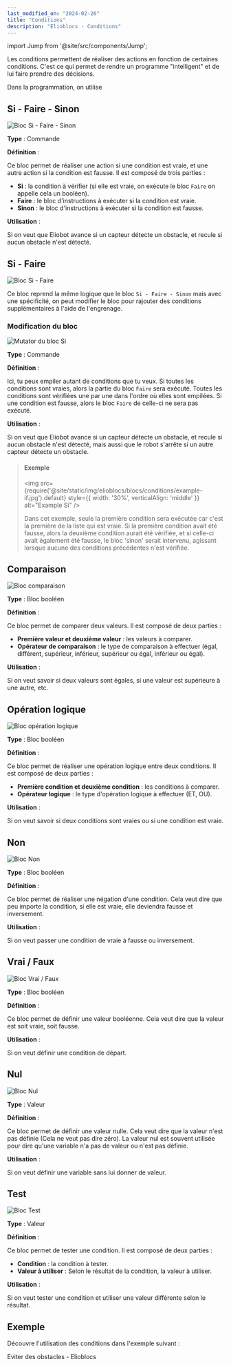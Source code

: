 ```yaml
---
last_modified_on: "2024-02-26"
title: "Conditions"
description: "Elioblocs - Conditions"
---
```


import Jump from '@site/src/components/Jump';


Les conditions permettent de réaliser des actions en fonction de certaines conditions. C'est ce qui permet de rendre un programme "intelligent" et de lui faire prendre des décisions.


Dans la programmation, on utilise 

## Si - Faire - Sinon

![Bloc Si - Faire - Sinon](../../../static/img/elioblocs/blocs/conditions/if-else.png)

**Type** : Commande

**Définition** :

Ce bloc permet de réaliser une action si une condition est vraie, et une autre action si la condition est fausse.
Il est composé de trois parties :

- **Si** : la condition à vérifier (si elle est vraie, on exécute le bloc `Faire` on appelle cela un booléen).
- **Faire** : le bloc d'instructions à exécuter si la condition est vraie.
- **Sinon** : le bloc d'instructions à exécuter si la condition est fausse.

**Utilisation** :

Si on veut que Eliobot avance si un capteur détecte un obstacle, et recule si aucun obstacle n'est détecté.


## Si - Faire

![Bloc Si - Faire](../../../static/img/elioblocs/blocs/conditions/if.png)

Ce bloc reprend la même logique que le bloc `Si - Faire - Sinon` mais avec une spécificité, on peut modifier le bloc pour rajouter des conditions supplémentaires à l'aide de l'engrenage.

### Modification du bloc

![Mutator du bloc Si](../../../static/img/elioblocs/blocs/conditions/if-mutator.png)

**Type** : Commande

**Définition** :

Ici, tu peux empiler autant de conditions que tu veux. Si toutes les conditions sont vraies, alors la partie du bloc `Faire` sera exécuté.
Toutes les conditions sont vérifiées une par une dans l'ordre où elles sont empilées. Si une condition est fausse, alors le bloc `Faire` de celle-ci ne sera pas exécuté.

**Utilisation** :

Si on veut que Eliobot avance si un capteur détecte un obstacle, et recule si aucun obstacle n'est détecté, mais aussi que le robot s'arrête si un autre capteur détecte un obstacle.

> #### Exemple
>
> <img src={require('@site/static/img/elioblocs/blocs/conditions/example-if.jpg').default} style={{ width: '30%', verticalAlign: 'middle' }} alt="Example Si" />
>
> Dans cet exemple, seule la première condition sera exécutée car c'est la première de la liste qui est vraie. Si la première condition avait été fausse, alors la deuxième condition aurait été vérifiée, et si celle-ci avait également été fausse, le bloc 'sinon' serait intervenu, agissant lorsque aucune des conditions précédentes n'est vérifiée.

## Comparaison

![Bloc comparaison](../../../static/img/elioblocs/blocs/conditions/est-egal.png)

**Type** : Bloc booléen

**Définition** :

Ce bloc permet de comparer deux valeurs. Il est composé de deux parties :

- **Première valeur et deuxième valeur** : les valeurs à comparer.
- **Opérateur de comparaison** : le type de comparaison à effectuer (égal, différent, supérieur, inférieur, supérieur ou égal, inférieur ou égal).

**Utilisation** :

Si on veut savoir si deux valeurs sont égales, si une valeur est supérieure à une autre, etc.

## Opération logique

![Bloc opération logique](../../../static/img/elioblocs/blocs/conditions/et.png)

**Type** : Bloc booléen

**Définition** :

Ce bloc permet de réaliser une opération logique entre deux conditions. Il est composé de deux parties :

- **Première condition et deuxième condition** : les conditions à comparer.
- **Opérateur logique** : le type d'opération logique à effectuer (ET, OU).

**Utilisation** :

Si on veut savoir si deux conditions sont vraies ou si une condition est vraie.

## Non

![Bloc Non](../../../static/img/elioblocs/blocs/conditions/no.png)

**Type** : Bloc booléen

**Définition** :

Ce bloc permet de réaliser une négation d'une condition. Cela veut dire que peu importe la condition, si elle est vraie, elle deviendra fausse et inversement.

**Utilisation** :

Si on veut passer une condition de vraie à fausse ou inversement. 

## Vrai / Faux

![Bloc Vrai / Faux](../../../static/img/elioblocs/blocs/conditions/vrai.png)

**Type** : Bloc booléen

**Définition** :

Ce bloc permet de définir une valeur booléenne. Cela veut dire que la valeur est soit vraie, soit fausse.

**Utilisation** :

Si on veut définir une condition de départ.

## Nul

![Bloc Nul](../../../static/img/elioblocs/blocs/conditions/bloc-nul.png)

**Type** : Valeur

**Définition** :

Ce bloc permet de définir une valeur nulle. Cela veut dire que la valeur n'est pas définie (Cela ne veut pas dire zéro).
La valeur nul est souvent utilisée pour dire qu'une variable n'a pas de valeur ou n'est pas définie.

**Utilisation** :

Si on veut définir une variable sans lui donner de valeur.

## Test

![Bloc Test](../../../static/img/elioblocs/blocs/conditions/test.png)

**Type** : Valeur

**Définition** :

Ce bloc permet de tester une condition. Il est composé de deux parties :

- **Condition** : la condition à tester.
- **Valeur à utiliser** : Selon le résultat de la condition, la valeur à utiliser.

**Utilisation** :

Si on veut tester une condition et utiliser une valeur différente selon le résultat.

## Exemple 

Découvre l'utilisation des conditions dans l'exemple suivant :

<Jump to="/docs/tutorial/elioblocs/avoid-obstacles-elioblocs">Eviter des obstacles - Elioblocs</Jump>